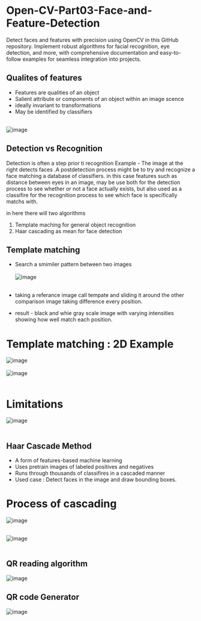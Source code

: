 # Open-CV-Part03-Face-and-Feature-Detection
Detect faces and features with precision using OpenCV in this GitHub repository. Implement robust algorithms for facial recognition, eye detection, and more, with comprehensive documentation and easy-to-follow examples for seamless integration into projects.


## Qualites of features 

* Features are qualities of an object
* Salient attribute or components of an object within an image scence
* ideally invariant to transformations
* May be identified by classifiers<br><br>

![image](https://github.com/778569/Open-CV-Part03-Face-and-Feature-Detection/assets/52319671/bdfc3189-3d36-4901-992c-0e0c0efa4e82)

## Detection vs Recognition

Detection is often a step prior ti recognition
Example - The image at the right detects faces .A postdetection process might be to try and recognize a face matching a database of classifiers.
in this case features such as distance between eyes in an image, may be use both for the detection process to see whether or not a face actually exists, but also used as a classifire for the recognition process to see which face is specifically matchs with.

in here there will two algorithms 
1. Template maching for general object recognition
2. Haar cascading as mean for face detection

## Template matching 

* Search a smimiler pattern between two images<br><br>
![image](https://github.com/778569/Open-CV-Part03-Face-and-Feature-Detection/assets/52319671/30a607eb-257d-4c42-859e-98208db0217f)<br><br>

* taking a referance image call tempate and sliding it around the other comparison image taking difference every position.
* result - black and whie gray scale image with varying intensities showing how well match each position.

# Template matching : 2D Example

![image](https://github.com/778569/Open-CV-Part03-Face-and-Feature-Detection/assets/52319671/1f000964-7506-4ff2-bb38-be7498f701d9) <br><br>
![image](https://github.com/778569/Open-CV-Part03-Face-and-Feature-Detection/assets/52319671/ba33457c-9fc9-4edb-9599-8ef053e6abe3)<br><br>


# Limitations

![image](https://github.com/778569/Open-CV-Part03-Face-and-Feature-Detection/assets/52319671/be2e1167-cb3c-412b-8465-0c96b86a3e82) <br><br>

## Haar Cascade Method

* A form of features-based machine learning
* Uses pretrain images of labeled positives and negatives
* Runs through thousands of classifires in a cascaded manner
* Used case : Detect faces in the image and draw bounding boxes.

# Process of cascading
![image](https://github.com/778569/Open-CV-Part03-Face-and-Feature-Detection/assets/52319671/f8870626-39b6-4db6-a9dc-564eacb5ffd7) <br><br>

![image](https://github.com/778569/Open-CV-Part03-Face-and-Feature-Detection/assets/52319671/c90ff463-987a-4ffd-90f3-9f9daf89d409) <br><br>

## QR reading algorithm

![image](https://github.com/778569/Open-CV-Part03-Face-and-Feature-Detection/assets/52319671/6ee741d9-9d6d-4495-ad82-f1456cb7a3f2)

## QR code Generator

![image](https://github.com/778569/Open-CV-Part03-Face-and-Feature-Detection/assets/52319671/c69bdae4-4783-43ab-b1f0-d690d6f58900)





